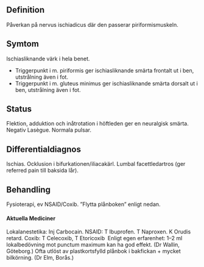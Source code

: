 ## Definition

Påverkan på nervus ischiadicus där den passerar piriformismuskeln.

## Symtom

Ischiasliknande värk i hela benet.
* Triggerpunkt i m. piriformis ger ischiasliknande smärta frontalt ut i ben, utstrålning även i fot.
* Triggerpunkt i m. gluteus minimus ger ischiasliknande smärta dorsalt ut i ben, utstrålning även i fot.

## Status

Flektion, adduktion och inåtrotation i höftleden ger en neuralgisk smärta. Negativ Lasègue. Normala pulsar.

## Differentialdiagnos

Ischias. Ocklusion i bifurkationen/iliacakärl. Lumbal facettledartros (ger referred pain till baksida lår).

## Behandling

Fysioterapi, ev NSAID/Coxib. ”Flytta plånboken” enligt nedan.

#### Aktuella Mediciner

Lokalanestetika: Inj Carbocain.
NSAID: T Ibuprofen. T Naproxen. K Orudis retard.
Coxib: T Celecoxib, T Etoricoxib 
Enligt egen erfarenhet: 1–2 ml lokalbedövning mot punctum maximum kan ha god effekt. (Dr Wallin, Göteborg.)
Ofta utlöst av plastkortsfylld plånbok i bakfickan + mycket bilkörning. (Dr Elm, Borås.)


